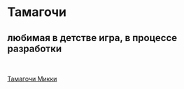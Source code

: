 # Тамагочи

## любимая в детстве игра, в процессе разработки

<br/>

[Тамагочи Микки](https://github.com/AndrewMosh/Tamagochi-js-)
